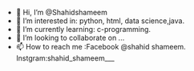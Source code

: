 - 👋 Hi, I’m @Shahidshameem
- 👀 I’m interested in: python, html, data science,java. 
- 🌱 I’m currently learning: c-programming. 
- 💞️ I’m looking to collaborate on ...
- 📫 How to reach me :Facebook @shahid shameem.
                              Instgram:shahid_shameem___


<!---
Shahidshameem/Shahidshameem is a ✨ special ✨ repository because its `README.md` (this file) appears on your GitHub profile.
You can click the Preview link to take a look at your changes.
--->
